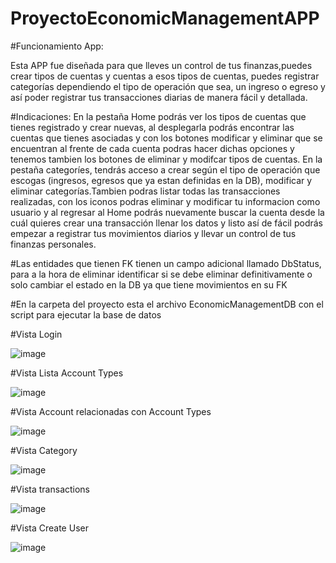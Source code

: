 # ProyectoEconomicManagementAPP
#Funcionamiento App:

Esta APP fue diseñada para que lleves un control de tus finanzas,puedes crear tipos de cuentas y cuentas a esos tipos de cuentas, puedes registrar categorías dependiendo el tipo de operación que sea, un ingreso o egreso y así poder registrar tus transacciones diarias de manera fácil y detallada.


#Indicaciones:
En la pestaña Home podrás ver los tipos de cuentas que tienes registrado y crear nuevas, al desplegarla podrás encontrar las cuentas que tienes asociadas y con los botones modificar y eliminar que se encuentran al frente de cada cuenta podras hacer dichas opciones y tenemos tambien los botones de eliminar y modifcar tipos de cuentas. En la pestaña categoríes, tendrás acceso a crear según el tipo de operación que escogas (ingresos, egresos que ya estan definidas en la DB), modificar y eliminar categorías.Tambien podras listar todas las transacciones realizadas, con los iconos podras eliminar y modificar tu informacion como usuario y al regresar al Home podrás nuevamente buscar la cuenta desde la cuál quieres crear una transacción llenar los datos y listo así de fácil podrás empezar a registrar tus movimientos diarios y llevar un control de tus finanzas personales. 

#Las entidades que tienen FK tienen un campo adicional llamado DbStatus, para a la hora de eliminar identificar si se debe eliminar definitivamente o solo cambiar el estado en la DB ya que tiene movimientos en su FK

#En la carpeta del proyecto esta el archivo EconomicManagementDB con el script para ejecutar la base de datos 


#Vista Login

 ![image](https://user-images.githubusercontent.com/90154419/161608867-f6ea662c-043e-454e-bb94-fb7e7f34bee7.png)

#Vista Lista Account Types

![image](https://user-images.githubusercontent.com/90154419/161608900-d1575cd0-6044-4281-8d34-144440a4a6e7.png)

#Vista Account relacionadas con Account Types

![image](https://user-images.githubusercontent.com/90154419/161608939-4e539de9-476f-4cd6-94f4-a24842442cb0.png)

#Vista Category

![image](https://user-images.githubusercontent.com/90154419/161608981-6f180258-e028-486e-9e42-0228e3eb7fc7.png)

#Vista transactions

![image](https://user-images.githubusercontent.com/90154419/161609031-3b0129bb-af94-484a-9558-e1d6be44a7bc.png)


#Vista Create User

![image](https://user-images.githubusercontent.com/90154419/161609073-bef26937-9300-4dec-aa57-7ca999579b31.png)







